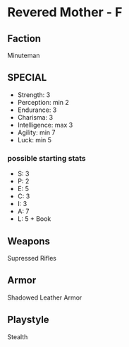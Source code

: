 # Revered Mother - F

## Faction

Minuteman

## SPECIAL

- Strength: 3
- Perception: min 2
- Endurance: 3
- Charisma: 3
- Intelligence: max 3
- Agility: min 7
- Luck: min 5

### possible starting stats

- S: 3
- P: 2
- E: 5
- C: 3
- I: 3
- A: 7
- L: 5 + Book

## Weapons

Supressed Rifles

## Armor

Shadowed Leather Armor

## Playstyle

Stealth
